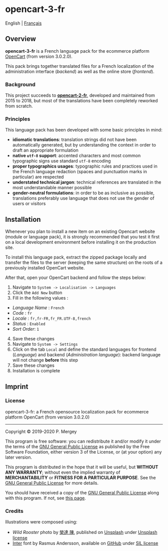 # opencart-3-fr

English | [Français](README-fr.md)

## Overview

**opencart-3-fr** is a French language pack for the ecommerce platform [OpenCart](http://www.opencart.com/) (from version 3.0.2.0).

This pack brings together translated files for a French localization of the administration interface (_backend_) as well as the online store (_frontend_).

### Background

This project succeeds to [**opencart-2-fr**](https://github.com/gizmecano/opencart-2-fr/), developed and maintained from 2015 to 2018, but most of the translations have been completely reworked from scratch.

### Principles

This language pack has been developed with some basic principles in mind:

- **idiomatic translations**: translation strings did not have been automatically generated, but by understanding the context in order to draft an appropriate formulation
- **native `utf-8` support**: accented characters and most common typographic signs use standard `utf-8` encoding
- **proper typographics usages**: typographic rules and practices used in the French language redaction (spaces and punctuation marks in particular) are respected
- **understated technical jargon**: technical references are translated in the most understandable manner possible
- **gender-neutral formulations**: in order to be as inclusive as possible, translations preferably use language that does not use the gender of users or visitors

## Installation

Whenever you plan to install a new item on an existing Opencart website (module or language pack), it is strongly recommended that you test it first on a local development environment before installing it on the production site.

To install this language pack, extract the zipped package locally and transfer the files to the server (keeping the same structure) on the roots of a previously installed OpenCart website.

After that, open your OpenCart backend and follow the steps below:

1. Navigate to `System -> Localisation -> Languages`
2. Click the `Add New` button
3. Fill in the following values :
  - _Language Name_ : `French`
  - _Code_ : `fr`
  - _Locale_ : `fr,fr-FR,fr_FR.UTF-8,french`
  - _Status_ : `Enabled`
  - _Sort Order_: `1`
4. Save these changes
5. Navigate to `System -> Settings`
6. Click on the tab `Local` and define the standard languages for frontend (_Language_) and backend (_Administration language_): backend language will not change **before** this step
7. Save these changes
8. Installation is complete

## Imprint

### License

opencart-3-fr: a French opensource localization pack for ecommerce platform OpenCart (from version 3.0.2.0)

--------------------------------------------------------------------------------

Copyright © 2019-2020 P. Mergey

This program is free software: you can redistribute it and/or modify it under the terms of the [GNU General Public License](LICENSE.md) as published by the Free Software Foundation, either version 3 of the License, or (at your option) any later version.

This program is distributed in the hope that it will be useful, but **WITHOUT ANY WARRANTY**; without even the implied warranty of **MERCHANTABILITY** or **FITNESS FOR A PARTICULAR PURPOSE**. See the [GNU General Public License](LICENSE.md) for more details.

You should have received a copy of the [GNU General Public License](LICENSE.md) along with this program. If not, see [this page](https://www.gnu.org/licenses/gpl-3.0.en.html).

### Credits

Illustrations were composed using:
  - _Wild Rooster_ photo by [榮達 陳](https://unsplash.com/@dareen0987), published on [Unsplash](https://unsplash.com/photos/iHzpnUYS3Zc) under [Unsplash license](https://unsplash.com/license)
  - [Inter](https://rsms.me/inter/) font by Rasmus Andersson, available on [GitHub](https://github.com/rsms/inter) under [SIL license](http://scripts.sil.org/OFL)
